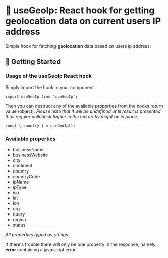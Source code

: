 # 📍 useGeoIp: React hook for getting geolocation data on current users IP address

Simple hook for fetching **geolocation** data based on users ip address.

## 🚀 Getting Started

### Usage of the useGeoIp React hook

Simply import the hook in your component.

`import useGeoIp from 'useGeoIp';`

Then you can destruct any of the available properties from the hooks return value 
(object). _Please note that it will be undefined until result is presented thus 
regular nullcheck higher in the hierarchy might be in place._
 
`const { country } = useGeoIp();`


### Available properties

* businessName
* businessWebsite
* city
* continent
* country
* countryCode
* ipName
* ipType
* isp
* lat
* lon
* org
* query
* region
* status

_All properties typed as strings._


If there's trouble there will only be one property in the response, namely _**error**_ containing a javascript error.
